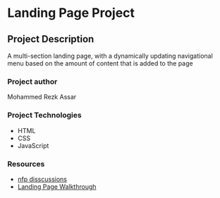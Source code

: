 # Landing Page Project


## Project Description
A multi-section landing page, with a dynamically updating navigational menu based on the amount of content that is added to the page


### Project author
Mohammed Rezk Assar

### Project Technologies
- HTML
- CSS
- JavaScript

### Resources
- [nfp disscussions](https://nfpdiscussions.udacity.com/c/questions-hub/web-professional-questions-hub/85)
- [Landing Page Walkthrough](https://nfpdiscussions.udacity.com/t/web-webinar-recordings-january/331402#:~:text=landing%2Dpage%2Dwalkthrough)

